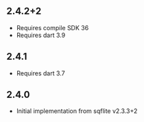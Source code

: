 ## 2.4.2+2

* Requires compile SDK 36
* Requires dart 3.9

## 2.4.1

* Requires dart 3.7

## 2.4.0

* Initial implementation from sqflite v2.3.3+2
